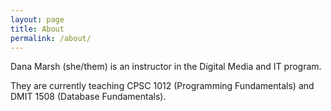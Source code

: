 ```yaml
---
layout: page
title: About
permalink: /about/
---
```


Dana Marsh (she/them) is an instructor in the Digital Media and IT program.

They are currently teaching CPSC 1012 (Programming Fundamentals) and DMIT 1508 (Database Fundamentals).
